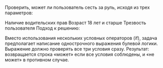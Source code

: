 Проверить, может ли пользователь сесть за руль, исходя из трех параметров:

Наличие водительских прав
Возраст 18 лет и старше
Трезвость пользователя
Подход к решению:

Вместо использования нескольких условных операторов (if), задача предполагает написание однострочного выражения булевой логики.
Выражение должно проверять все три условия сразу.
Результат: возвращается строка «может» если все условия соблюдены, и «не может» в противном случае.
